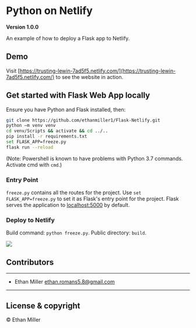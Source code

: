 # Python on Netlify

**Version 1.0.0**

An example of how to deploy a Flask app to Netlify.

## Demo

Visit [https://trusting-lewin-7ad5f5.netlify.com/](https://trusting-lewin-7ad5f5.netlify.com/) to see the website in action.

## Get started with Flask Web App locally

Ensure you have Python and Flask installed, then:

``` bash
git clone https://github.com/ethanmiller1/Flask-Netlify.git
python –m venv venv
cd venv/Scripts && activate && cd ../..
pip install -r requirements.txt
set FLASK_APP=freeze.py
flask run --reload
```

(Note: Powershell is known to have problems with Python 3.7 commands. Activate cmd with `cmd`.)

### Entry Point

`freeze.py` contains all the routes for the project. Use `set FLASK_APP=freeze.py` to set it as Flask's entry point for the project. Flask serves the application to [localhost:5000](localhost:5000 "Port 5000") by default.

### Deploy to Netlify

Build command: `python freeze.py`.
Public directory: `build`.

![](https://miro.medium.com/max/700/1*kPMjcU3kUaoJ9DmamhlcRA.png)

## Contributors

---

- Ethan Miller <ethan.romans5.8@gmail.com>

---

## License & copyright

© Ethan Miller